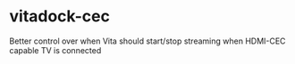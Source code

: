 # vitadock-cec
 Better control over when Vita should start/stop streaming when HDMI-CEC capable TV is connected
